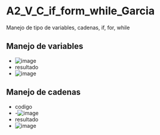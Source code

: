 # A2_V_C_if_form_while_Garcia
Manejo de tipo de variables, cadenas, if, for, while
## Manejo de variables
- ![image](https://github.com/user-attachments/assets/e140affd-df37-490f-9453-1214739cfe96)
- resultado
- ![image](https://github.com/user-attachments/assets/0abd1b3b-8176-48e8-ba5b-1b9cfd99a349)
## Manejo de cadenas
- codigo
- -![image](https://github.com/user-attachments/assets/9dd7cf42-a118-4ec5-8e13-89e8114be763)
- resultado
- ![image](https://github.com/user-attachments/assets/2d918e4f-e60e-4926-b065-9713bed45911)

